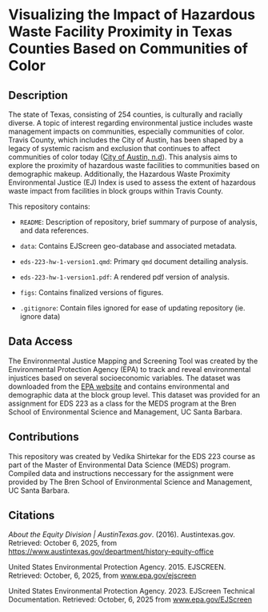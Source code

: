 # Visualizing the Impact of Hazardous Waste Facility Proximity in Texas Counties Based on Communities of Color

## Description

The state of Texas, consisting of 254 counties, is culturally and racially diverse. A topic of interest regarding environmental justice includes waste management impacts on communities, especially communities of color. Travis County, which includes the City of Austin, has been shaped by a legacy of systemic racism and exclusion that continues to affect communities of color today ([City of Austin, n.d](https://www.austintexas.gov/department/history-equity-office)). This analysis aims to explore the proximity of hazardous waste facilities to communities based on demographic makeup. Additionally, the Hazardous Waste Proximity Environmental Justice (EJ) Index is used to assess the extent of hazardous waste impact from facilities in block groups within Travis County.

This repository contains:

-   `README`: Description of repository, brief summary of purpose of analysis, and data references.

-   `data`: Contains EJScreen geo-database and associated metadata.

-   `eds-223-hw-1-version1.qmd`: Primary `qmd` document detailing analysis.

-   `eds-223-hw-1-version1.pdf`: A rendered pdf version of analysis.

-   `figs`: Contains finalized versions of figures.

-   `.gitignore`: Contain files ignored for ease of updating repository (ie. ignore data)

## Data Access

The Environmental Justice Mapping and Screening Tool was created by the Environmental Protection Agency (EPA) to track and reveal environmental injustices based on several socioeconomic variables. The dataset was downloaded from the [EPA website](https://www.epa.gov/ejscreen/download-ejscreen-data) and contains environmental and demographic data at the block group level. This dataset was provided for an assignment for EDS 223 as a class for the MEDS program at the Bren School of Environmental Science and Management, UC Santa Barbara.

## Contributions

This repository was created by Vedika Shirtekar for the EDS 223 course as part of the Master of Environmental Data Science (MEDS) program. Compiled data and instructions neccessary for the assignment were provided by The Bren School of Environmental Science and Management, UC Santa Barbara.

## Citations

*About the Equity Division \| AustinTexas.gov*. (2016). Austintexas.gov. Retrieved: October 6, 2025, from <https://www.austintexas.gov/department/history-equity-office>

United States Environmental Protection Agency. 2015. EJSCREEN. Retrieved: October, 6, 2025, from www.epa.gov/ejscreen

United States Environmental Protection Agency. 2023. EJScreen Technical Documentation. Retrieved: October, 6, 2025 from www.epa.gov/EJScreen  
